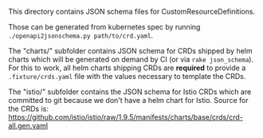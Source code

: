 This directory contains JSON schema files for CustomResourceDefinitions.

Those can be generated from kubernetes spec by running `./openapi2jsonschema.py path/to/crd.yaml`.

The "charts/" subfolder contains JSON schema for CRDs shipped by helm charts which will be generated on
demand by CI (or via `rake json_schema`). For this to work, all helm charts shipping CRDs are **required**
to provide a `.fixture/crds.yaml` file with the values necessary to template the CRDs.

The "istio/" subfolder contains the JSON schema for Istio CRDs which are committed to git because we don't
have a helm chart for Istio. Source for the CRDs is:
https://github.com/istio/istio/raw/1.9.5/manifests/charts/base/crds/crd-all.gen.yaml
